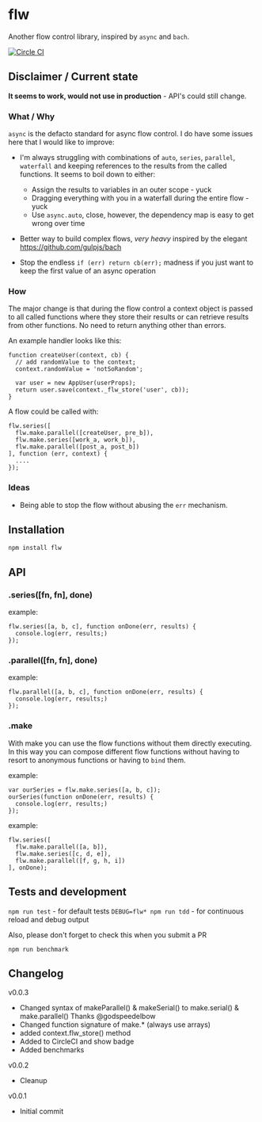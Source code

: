 # flw

Another flow control library, inspired by `async` and `bach`.

[![Circle CI](https://circleci.com/gh/whyhankee/flw.svg?style=svg)](https://circleci.com/gh/whyhankee/flw)


## Disclaimer / Current state

  **It seems to work, would not use in production** - API's could still change.


### What / Why

`async` is the defacto standard for async flow control. I do have some issues here that I would like to improve:

* I'm always struggling with combinations of `auto`, `series`, `parallel`, `waterfall` and keeping references to the results from the called functions. It seems to boil down to either:

	* Assign the results to variables in an outer scope - yuck
	* Dragging everything with you in a waterfall during the entire flow - yuck
	* Use `async.auto`, close, however, the dependency map is easy to get wrong over time

* Better way to build complex flows, *very heavy* inspired by the elegant  <https://github.com/gulpjs/bach>
* Stop the endless `if (err) return cb(err);` madness if you just want to keep the first value of an async operation


### How

The major change is that during the flow control a context object is passed to all called functions where they store their results or can retrieve results from other functions. No need to return anything other than errors.

An example handler looks like this:
```
function createUser(context, cb) {
  // add randomValue to the context;
  context.randomValue = 'notSoRandom';

  var user = new AppUser(userProps);
  return user.save(context._flw_store('user', cb));
}
```

A flow could be called with:
```
flw.series([
  flw.make.parallel([createUser, pre_b]),
  flw.make.series([work_a, work_b]),
  flw.make.parallel([post_a, post_b])
], function (err, context) {
  ....
});
```


### Ideas

* Being able to stop the flow without abusing the `err` mechanism.


## Installation

    npm install flw

## API

### .series([fn, fn], done)

example:
```
flw.series([a, b, c], function onDone(err, results) {
  console.log(err, results;)
});
```
### .parallel([fn, fn], done)

example:
```
flw.parallel([a, b, c], function onDone(err, results) {
  console.log(err, results;)
});
```

### .make

With make you can use the flow functions without them directly executing. In this
way you can compose different flow functions without having to resort to anonymous
functions or having to `bind` them.

example:
```
var ourSeries = flw.make.series([a, b, c]);
ourSeries(function onDone(err, results) {
  console.log(err, results;)
});
```

example:
```
flw.series([
  flw.make.parallel([a, b]),
  flw.make.series([c, d, e]),
  flw.make.parallel([f, g, h, i])
], onDone);
```

## Tests and development

`npm run test` - for default tests
`DEBUG=flw* npm run tdd` - for continuous reload and debug output

Also, please don't forget to check this when you submit a PR

`npm run benchmark`


## Changelog

v0.0.3

* Changed syntax of makeParallel() & makeSerial() to make.serial() & make.parallel()
  Thanks @godspeedelbow
* Changed function signature of make.* (always use arrays)
* added context.flw_store() method
* Added to CircleCI and show badge
* Added benchmarks

v0.0.2

* Cleanup

v0.0.1

* Initial commit

